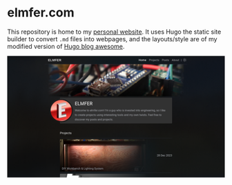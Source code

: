 # elmfer.com

This repository is home to my [personal website](https://elmfer.com). It uses Hugo the static site builder to convert `.md` files into webpages, and the layouts/style are of my modified version of [Hugo blog awesome](https://github.com/hugo-sid/hugo-blog-awesome).

![Website Screenshot](/static/images/Screen%20Shot%202025-10-28%20at%2023.38.57.png)

